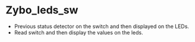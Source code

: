# Zybo_leds_sw
- Previous status detector on the switch and then displayed on the LEDs.
- Read switch and then display the values ​​on the leds.
 
